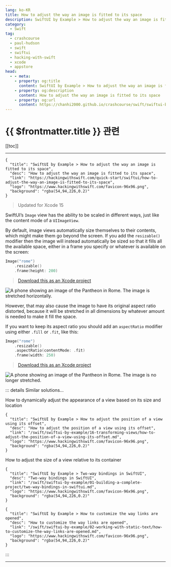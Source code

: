 ```yaml
---
lang: ko-KR
title: How to adjust the way an image is fitted to its space
description: SwiftUI by Example > How to adjust the way an image is fitted to its space
category:
  - Swift
tag: 
  - crashcourse
  - paul-hudson
  - swift
  - swiftui
  - hacking-with-swift
  - xcode
  - appstore
head:
  - - meta:
    - property: og:title
      content: SwiftUI by Example > How to adjust the way an image is fitted to its space
    - property: og:description
      content: How to adjust the way an image is fitted to its space
    - property: og:url
      content: https://chanhi2000.github.io/crashcourse/swift/swiftui-by-example/03-images-shapes-and-media/how-to-adjust-the-way-an-image-is-fitted-to-its-space.html
---
```


# {{ $frontmatter.title }} 관련

[[toc]]

---

```component VPCard
{
  "title": "SwiftUI by Example > How to adjust the way an image is fitted to its space",
  "desc": "How to adjust the way an image is fitted to its space",
  "link": "https://hackingwithswift.com/quick-start/swiftui/how-to-adjust-the-way-an-image-is-fitted-to-its-space",
  "logo": "https://www.hackingwithswift.com/favicon-96x96.png",
  "background": "rgba(54,94,226,0.2)"
}
```

> Updated for Xcode 15

SwiftUI’s `Image` view has the ability to be scaled in different ways, just like the content mode of a `UIImageView`.

By default, image views automatically size themselves to their contents, which might make them go beyond the screen. If you add the `resizable()` modifier then the image will instead automatically be sized so that it fills all the available space, either in a frame you specify or whatever is available on the screen:

```swift
Image("rome")
    .resizable()
    .frame(height: 200)
```

> [<FontIcon icon="fas fa-download"/>Download this as an Xcode project](https://www.hackingwithswift.com/files/projects/swiftui/how-to-adjust-the-way-an-image-is-fitted-to-its-space-1.zip)

![A phone showing an image of the Pantheon in Rome. The image is stretched horizontally.](https://www.hackingwithswift.com/img/books/quick-start/swiftui/how-to-adjust-the-way-an-image-is-fitted-to-its-space-1~dark.png)

However, that may also cause the image to have its original aspect ratio distorted, because it will be stretched in all dimensions by whatever amount is needed to make it fill the space.

If you want to keep its aspect ratio you should add an `aspectRatio` modifier using either `.fill` or `.fit`, like this:

```swift
Image("rome")
    .resizable()
    .aspectRatio(contentMode: .fit)
    .frame(width: 250)
```

> [<FontIcon icon="fas fa-download"/>Download this as an Xcode project](https://www.hackingwithswift.com/files/projects/swiftui/how-to-adjust-the-way-an-image-is-fitted-to-its-space-2.zip)

![A phone showing an image of the Pantheon in Rome. The image is no longer stretched.](https://www.hackingwithswift.com/img/books/quick-start/swiftui/how-to-adjust-the-way-an-image-is-fitted-to-its-space-2~dark.png)

::: details Similar solutions…

How to dynamically adjust the appearance of a view based on its size and location

```component VPCard
{
  "title": "SwiftUI by Example > How to adjust the position of a view using its offset",
  "desc": "How to adjust the position of a view using its offset",
  "link": "/swift/swiftui-by-example/16-transforming-views/how-to-adjust-the-position-of-a-view-using-its-offset.md",
  "logo": "https://www.hackingwithswift.com/favicon-96x96.png",
  "background": "rgba(54,94,226,0.2)"
}
```

How to adjust the size of a view relative to its container

```component VPCard
{
  "title": "SwiftUI by Example > Two-way bindings in SwiftUI",
  "desc": "Two-way bindings in SwiftUI",
  "link": "/swift/swiftui-by-example/01-building-a-complete-project/two-way-bindings-in-swiftui.md",
  "logo": "https://www.hackingwithswift.com/favicon-96x96.png",
  "background": "rgba(54,94,226,0.2)"
}
```

```component VPCard
{
  "title": "SwiftUI by Example > How to customize the way links are opened",
  "desc": "How to customize the way links are opened",
  "link": "/swift/swiftui-by-example/02-working-with-static-text/how-to-customize-the-way-links-are-opened.md",
  "logo": "https://www.hackingwithswift.com/favicon-96x96.png",
  "background": "rgba(54,94,226,0.2)"
}
```

:::

---

<TagLinks />